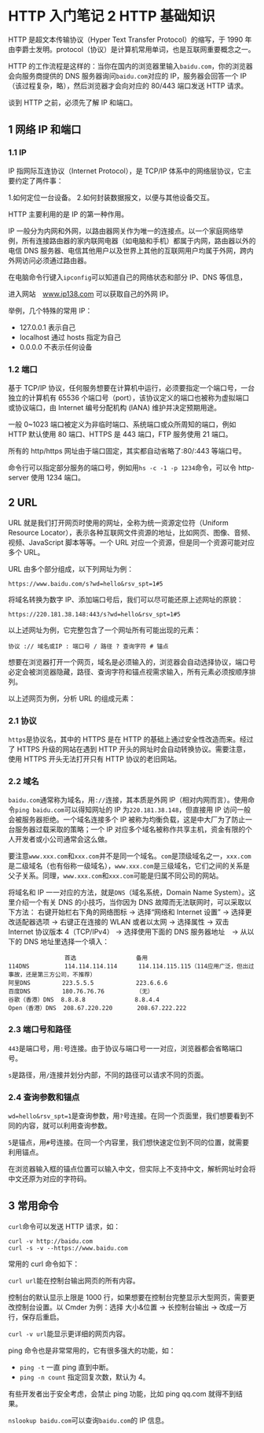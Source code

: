 # HTTP 入门笔记 2 HTTP 基础知识

HTTP 是超文本传输协议（Hyper Text Transfer Protocol）的缩写，于 1990 年由李爵士发明。protocol（协议）是计算机常用单词，也是互联网重要概念之一。

HTTP 的工作流程是这样的：当你在国内的浏览器里输入`baidu.com`，你的浏览器会向服务商提供的 DNS 服务器询问`baidu.com`对应的 IP，服务器会回答一个 IP（该过程复杂，略），然后浏览器才会向对应的 80/443 端口发送 HTTP 请求。

谈到 HTTP 之前，必须先了解 IP 和端口。

## 1 网络 IP 和端口

### 1.1 IP

IP 指网际互连协议（Internet Protocol），是 TCP/IP 体系中的网络层协议，它主要约定了两件事：

1.如何定位一台设备。 2.如何封装数据报文，以便与其他设备交互。

HTTP 主要利用的是 IP 的第一种作用。

IP 一般分为内网和外网，以路由器网关作为唯一的连接点。以一个家庭网络举例，所有连接路由器的家内联网电器（如电脑和手机）都属于内网，路由器以外的电信 DNS 服务器、电信其他用户以及世界上其他的互联网用户均属于外网，跨内外网访问必须通过路由器。

在电脑命令行键入`ipconfig`可以知道自己的网络状态和部分 IP、DNS 等信息，

进入网站　www.ip138.com 可以获取自己的外网 IP。

举例，几个特殊的常用 IP：

- 127.0.0.1 表示自己
- localhost 通过 hosts 指定为自己
- 0.0.0.0 不表示任何设备

### 1.2 端口

基于 TCP/IP 协议，任何服务想要在计算机中运行，必须要指定一个端口号，一台独立的计算机有 65536 个端口号（port），该协议定义的端口也被称为虚拟端口或协议端口，由 Internet 编号分配机构 (IANA) 维护并决定预期用途。

一般 0~1023 端口被定义为非临时端口、系统端口或众所周知的端口，例如 HTTP 默认使用 80 端口、HTTPS 是 443 端口，FTP 服务使用 21 端口。

所有的 http/https 网址由于端口固定，其实都自动省略了:80/:443 等端口号。

命令行可以指定部分服务的端口号，例如用`hs -c -1 -p 1234`命令，可以令 http-server 使用 1234 端口。

## 2 URL

URL 就是我们打开网页时使用的网址，全称为统一资源定位符（Uniform Resource Locator），表示各种互联网文件资源的地址，比如网页、图像、音频、视频、JavaScript 脚本等等。一个 URL 对应一个资源，但是同一个资源可能对应多个 URL。

URL 由多个部分组成，以下列网址为例：

`https://www.baidu.com/s?wd=hello&rsv_spt=1#5`

将域名转换为数字 IP、添加端口号后，我们可以尽可能还原上述网址的原貌：

`https://220.181.38.148:443/s?wd=hello&rsv_spt=1#5`

以上述网址为例，它完整包含了一个网址所有可能出现的元素：

`协议 :// 域名或IP : 端口号 / 路径 ? 查询字符 # 锚点`

想要在浏览器打开一个网页，域名是必须输入的，浏览器会自动选择协议，端口号必定会被浏览器隐藏，路径、查询字符和锚点视需求输入，所有元素必须按顺序排列。

以上述网页为例，分析 URL 的组成元素：

### 2.1 协议

`https`是协议名，其中的 HTTPS 是在 HTTP 的基础上通过安全性改造而来。经过了 HTTPS 升级的网站在遇到 HTTP 开头的网址时会自动转换协议。需要注意，使用 HTTPS 开头无法打开只有 HTTP 协议的老旧网站。

### 2.2 域名

`baidu.com`通常称为域名，用`://`连接，其本质是外网 IP（相对内网而言）。使用命令`ping baidu.com`可以得知网址的 IP 为`220.181.38.148`，但直接用 IP 访问一般会被服务器拒绝。一个域名连接多个 IP 被称为均衡负载，这是中大厂为了防止一台服务器过载采取的策略；一个 IP 对应多个域名被称作共享主机，资金有限的个人开发者或小公司通常会这么做。

要注意`www.xxx.com`和`xxx.com`并不是同一个域名。`com`是顶级域名之一，`xxx.com`是二级域名（也有俗称一级域名），`www.xxx.com`是三级域名，它们之间的关系是父子关系。同理，`www.xxx.com`和`xxx.com`可能是归属不同公司的网站。

将域名和 IP 一一对应的方法，就是`DNS`（域名系统，Domain Name System）。这里介绍一个有关 DNS 的小技巧，当你因为 DNS 故障而无法联网时，可以采取以下方法：
右键开始栏右下角的网络图标 -> 选择“网络和 Internet 设置” -> 选择更改适配器选项 -> 右键正在连接的 WLAN 或者以太网 -> 选择属性 -> 双击 Internet 协议版本 4（TCP/IPv4） -> 选择使用下面的 DNS 服务器地址　-> 从以下的 DNS 地址里选择一个填入：

```
                首选                 备用
114DNS          114.114.114.114      114.114.115.115（114应用广泛，但出过事故，还是第三方公司，不推荐）
阿里DNS         223.5.5.5            223.6.6.6
百度DNS         180.76.76.76         （无）
谷歌（香港）DNS  8.8.8.8              8.8.4.4
Open（香港）DNS  208.67.220.220       208.67.222.222
```

### 2.3 端口号和路径

`443`是端口号，用`:`号连接。由于协议与端口号一一对应，浏览器都会省略端口号。

`s`是路径，用`/`连接并划分内部，不同的路径可以请求不同的页面。

### 2.4 查询参数和锚点

`wd=hello&rsv_spt=1`是查询参数，用`?`号连接。在同一个页面里，我们想要看到不同的内容，就可以利用查询参数。

`5`是锚点，用`#`号连接。在同一个内容里，我们想快速定位到不同的位置，就需要利用锚点。

在浏览器输入框的锚点位置可以输入中文，但实际上不支持中文，解析网址时会将中文还原为对应的字符码。

## 3 常用命令

`curl`命令可以发送 HTTP 请求，如：

```
curl -v http://baidu.com
curl -s -v --https://www.baidu.com
```

常用的 curl 命令如下：

`curl url`能在控制台输出网页的所有内容。

控制台的默认显示上限是 1000 行，如果想要在控制台完整显示大型网页，需要更改控制台设置。以 Cmder 为例：选择 大小&位置 -> 长控制台输出 -> 改成一万行，保存后重启。

`curl -v url`能显示更详细的网页内容。

ping 命令也是非常常用的，它有很多强大的功能，如：

- `ping -t` 一直 ping 直到中断。
- `ping -n count` 指定回复次数，默认为 4。

有些开发者出于安全考虑，会禁止 ping 功能，比如 ping qq.com 就得不到结果。

`nslookup baidu.com`可以查询`baidu.com`的 IP 信息。

